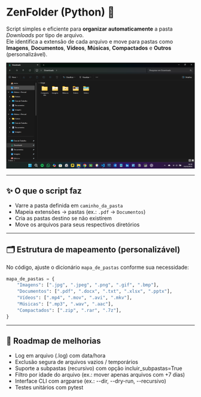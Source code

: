 # ZenFolder (Python) 🐍

Script simples e eficiente para **organizar automaticamente** a pasta *Downloads* por tipo de arquivo.  
Ele identifica a extensão de cada arquivo e move para pastas como **Imagens**, **Documentos**, **Vídeos**, **Músicas**, **Compactados** e **Outros** (personalizável).

<img src="downloads-print.png" alt="Downloads">

---

## ✨ O que o script faz

- Varre a pasta definida em `caminho_da_pasta`
- Mapeia extensões → pastas (ex.: `.pdf` → `Documentos`)
- Cria as pastas destino se não existirem
- Move os arquivos para seus respectivos diretórios

---

## 🗂️ Estrutura de mapeamento (personalizável)

No código, ajuste o dicionário `mapa_de_pastas` conforme sua necessidade:

```python
mapa_de_pastas = {
    "Imagens": [".jpg", ".jpeg", ".png", ".gif", ".bmp"],
    "Documentos": [".pdf", ".docx", ".txt", ".xlsx", ".pptx"],
    "Vídeos": [".mp4", ".mov", ".avi", ".mkv"],
    "Músicas": [".mp3", ".wav", ".aac"],
    "Compactados": [".zip", ".rar", ".7z"],
}
```

---

## 🧭 Roadmap de melhorias

- Log em arquivo (.log) com data/hora
- Exclusão segura de arquivos vazios / temporários
- Suporte a subpastas (recursivo) com opção incluir_subpastas=True
- Filtro por idade do arquivo (ex.: mover apenas arquivos com +7 dias)
- Interface CLI com argparse (ex.: --dir, --dry-run, --recursivo)
- Testes unitários com pytest
